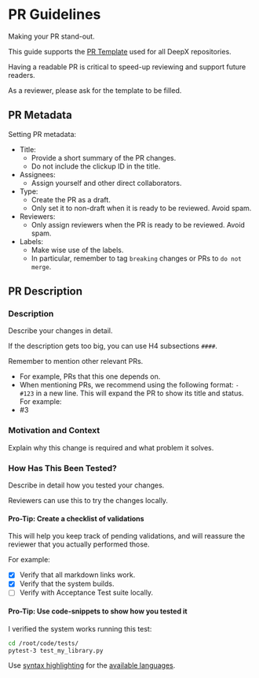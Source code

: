 # PR Guidelines

Making your PR stand-out.

This guide supports the [PR Template](./.github/pull_request_template.md) used for all DeepX repositories.

Having a readable PR is critical to speed-up reviewing and support future readers.

As a reviewer, please ask for the template to be filled.

## PR Metadata

Setting PR metadata:

- Title:
    - Provide a short summary of the PR changes.
    - Do not include the clickup ID in the title.
- Assignees:
    - Assign yourself and other direct collaborators.
- Type:
    - Create the PR as a draft.
    - Only set it to non-draft when it is ready to be reviewed. Avoid spam.
- Reviewers:
    - Only assign reviewers when the PR is ready to be reviewed. Avoid spam.
- Labels:
    - Make wise use of the labels.
    - In particular, remember to tag `breaking` changes or PRs to `do not merge`.

## PR Description

### Description

Describe your changes in detail.

If the description gets too big, you can use H4 subsections `####`.

Remember to mention other relevant PRs.
- For example, PRs that this one depends on.
- When mentioning PRs, we recommend using the following format: `- #123` in a new line. This will expand the PR to show its title and status. For example:
- #3

### Motivation and Context

Explain why this change is required and what problem it solves.

### How Has This Been Tested?

Describe in detail how you tested your changes.

Reviewers can use this to try the changes locally.

#### Pro-Tip: Create a checklist of validations

This will help you keep track of pending validations, and will reassure the reviewer that you actually performed those.

For example:
- [x] Verify that all markdown links work. 
- [x] Verify that the system builds.
- [ ] Verify with Acceptance Test suite locally.

#### Pro-Tip: Use code-snippets to show how you tested it

I verified the system works running this test:
```bash
cd /root/code/tests/
pytest-3 test_my_library.py
```

Use [syntax highlighting](https://docs.github.com/en/get-started/writing-on-github/working-with-advanced-formatting/creating-and-highlighting-code-blocks#syntax-highlighting) for the [available languages](https://github.com/github-linguist/linguist/blob/master/lib/linguist/languages.yml).
